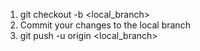 1. git checkout -b <local_branch>
2. Commit your changes to the local branch
3. git push -u origin <local_branch>
